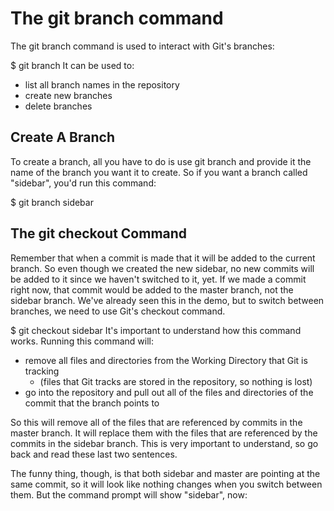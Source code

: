 # The git branch command
The git branch command is used to interact with Git's branches:

$ git branch
It can be used to:

* list all branch names in the repository
* create new branches
* delete branches

## Create A Branch
To create a branch, all you have to do is use git branch and provide it the name of the branch you want 
it to create. So if you want a branch called "sidebar", you'd run this command:

$ git branch sidebar


## The git checkout Command
Remember that when a commit is made that it will be added to the current branch. So even though we created the new sidebar, 
no new commits will be added to it since we haven't switched to it, yet. If we made a commit right now, that commit would be 
added to the master branch, not the sidebar branch. We've already seen this in the demo, but to switch between branches, 
we need to use Git's checkout command.

$ git checkout sidebar
It's important to understand how this command works. Running this command will:

* remove all files and directories from the Working Directory that Git is tracking
  * (files that Git tracks are stored in the repository, so nothing is lost)
* go into the repository and pull out all of the files and directories of the commit that the branch points to


So this will remove all of the files that are referenced by commits in the master branch. It will replace them with the files 
that are referenced by the commits in the sidebar branch. This is very important to understand, so go back and read these last two sentences.

The funny thing, though, is that both sidebar and master are pointing at the same commit, so it will look like nothing changes 
when you switch between them. But the command prompt will show "sidebar", now:
